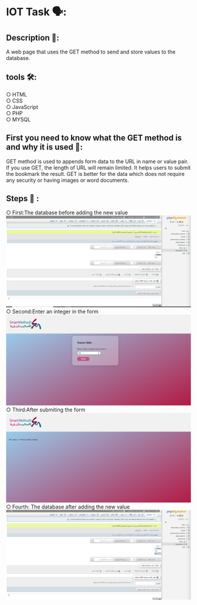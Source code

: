 # IOT Task 🗣:

## Description 📄: 
A web page that uses the GET method to send and store values to the database.

## tools 🛠:
○ HTML <br />
○ CSS <br />
○ JavaScript <br />
○ PHP <br />
○ MYSQL <br />

## First you need to know what the GET method is and why it is used 🧠:
GET method is used to appends form data to the URL in name or value pair. If you use GET, the length of URL will remain limited.
It helps users to submit the bookmark the result. GET is better for the data which does not require any security or having images or word documents. <br />

## Steps :stars: :
○ First:The database before adding the new value <br />
<img src="imges/img1.png" width=550>
<br />
○ Second:Enter an integer in the form <br />
<img src="imges/img2.png" width=550>
<br />
○ Third:After submiting the form <br />
<img src="imges/img3.png" width=550>
<br />
○ Fourth: The database after adding the new value <br />
<img src="imges/img4.png" width=550>

